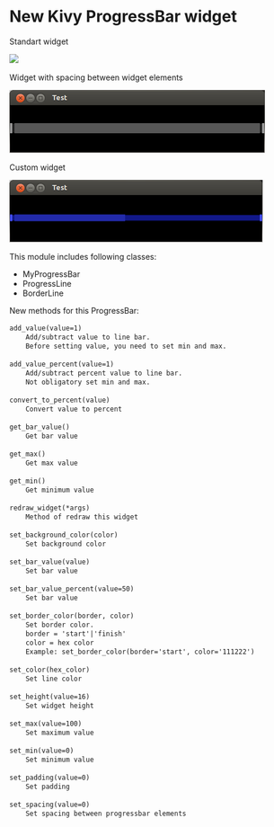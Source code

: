 New Kivy ProgressBar widget
===========================

Standart widget

<img src="https://raw.github.com/Seg-mel/newprogressbar/blob/master/images/screenshot1.png" />

Widget with spacing between widget elements

<img src="https://github.com/Seg-mel/newprogressbar/blob/master/images/screenshot2.png" />

Custom widget

<img src="https://github.com/Seg-mel/newprogressbar/blob/master/images/screenshot3.png" />

This module includes following classes:
 - MyProgressBar
 - ProgressLine
 - BorderLine
 
New methods for this ProgressBar:
 
    add_value(value=1)
        Add/subtract value to line bar. 
        Before setting value, you need to set min and max.

    add_value_percent(value=1)
        Add/subtract percent value to line bar.
        Not obligatory set min and max.

    convert_to_percent(value)
        Convert value to percent

    get_bar_value()
        Get bar value

    get_max()
        Get max value

    get_min()
        Get minimum value

    redraw_widget(*args)
        Method of redraw this widget

    set_background_color(color)
        Set background color

    set_bar_value(value)
        Set bar value

    set_bar_value_percent(value=50)
        Set bar value

    set_border_color(border, color)
        Set border color.
        border = 'start'|'finish'
        color = hex color
        Example: set_border_color(border='start', color='111222')

    set_color(hex_color)
        Set line color

    set_height(value=16)
        Set widget height

    set_max(value=100)
        Set maximum value

    set_min(value=0)
        Set minimum value

    set_padding(value=0)
        Set padding

    set_spacing(value=0)
        Set spacing between progressbar elements
